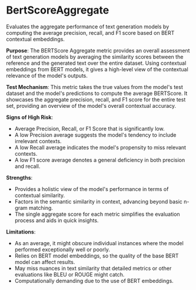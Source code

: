 # BertScoreAggregate

Evaluates the aggregate performance of text generation models by computing the average precision, recall,
and F1 score based on BERT contextual embeddings.

**Purpose**: The BERTScore Aggregate metric provides an overall assessment of text generation models by
averaging the similarity scores between the reference and the generated text over the entire dataset.
Using contextual embeddings from BERT models, it gives a high-level view of the contextual relevance
of the model's outputs.

**Test Mechanism**: This metric takes the true values from the model's test dataset and the model's
predictions to compute the average BERTScore. It showcases the aggregate precision, recall, and F1 score
for the entire test set, providing an overview of the model's overall contextual accuracy.

**Signs of High Risk**:
- Average Precision, Recall, or F1 Score that is significantly low.
- A low Precision average suggests the model's tendency to include irrelevant contexts.
- A low Recall average indicates the model's propensity to miss relevant contexts.
- A low F1 score average denotes a general deficiency in both precision and recall.

**Strengths**:
- Provides a holistic view of the model's performance in terms of contextual similarity.
- Factors in the semantic similarity in context, advancing beyond basic n-gram matching.
- The single aggregate score for each metric simplifies the evaluation process and aids in quick insights.

**Limitations**:
- As an average, it might obscure individual instances where the model performed exceptionally well or poorly.
- Relies on BERT model embeddings, so the quality of the base BERT model can affect results.
- May miss nuances in text similarity that detailed metrics or other evaluations like BLEU or ROUGE might catch.
- Computationally demanding due to the use of BERT embeddings.